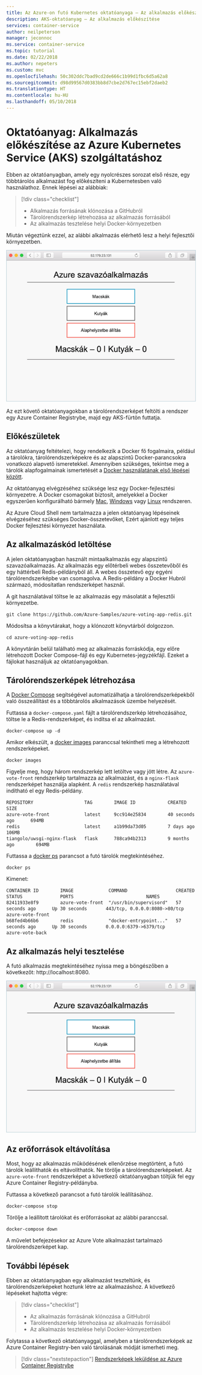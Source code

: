 ```yaml
---
title: Az Azure-on futó Kubernetes oktatóanyaga – Az alkalmazás előkészítés
description: AKS-oktatóanyag – Az alkalmazás előkészítése
services: container-service
author: neilpeterson
manager: jeconnoc
ms.service: container-service
ms.topic: tutorial
ms.date: 02/22/2018
ms.author: nepeters
ms.custom: mvc
ms.openlocfilehash: 50c302ddc7bad9cd2de666c1b99d1fbc6d5a62a8
ms.sourcegitcommit: d98d99567d0383bb8d7cbe2d767ec15ebf2daeb2
ms.translationtype: HT
ms.contentlocale: hu-HU
ms.lasthandoff: 05/10/2018
---
```

# <a name="tutorial-prepare-application-for-azure-kubernetes-service-aks"></a>Oktatóanyag: Alkalmazás előkészítése az Azure Kubernetes Service (AKS) szolgáltatáshoz

Ebben az oktatóanyagban, amely egy nyolcrészes sorozat első része, egy többtárolós alkalmazást fog előkészíteni a Kubernetesben való használathoz. Ennek lépései az alábbiak:

> [!div class="checklist"]
> * Alkalmazás forrásának klónozása a GitHubról
> * Tárolórendszerkép létrehozása az alkalmazás forrásából
> * Az alkalmazás tesztelése helyi Docker-környezetben

Miután végeztünk ezzel, az alábbi alkalmazás elérhető lesz a helyi fejlesztői környezetben.

![Egy Azure-beli Kubernetes-fürt képe](./media/container-service-tutorial-kubernetes-prepare-app/azure-vote.png)

Az ezt követő oktatóanyagokban a tárolórendszerképet feltölti a rendszer egy Azure Container Registrybe, majd egy AKS-fürtön futtatja.

## <a name="before-you-begin"></a>Előkészületek

Az oktatóanyag feltételezi, hogy rendelkezik a Docker fő fogalmaira, például a tárolókra, tárolórendszerképekre és az alapszintű Docker-parancsokra vonatkozó alapvető ismeretekkel. Amennyiben szükséges, tekintse meg a tárolók alapfogalmainak ismertetését a [Docker használatának első lépései között][docker-get-started].

Az oktatóanyag elvégzéséhez szüksége lesz egy Docker-fejlesztési környezetre. A Docker csomagokat biztosít, amelyekkel a Docker egyszerűen konfigurálható bármely [Mac][docker-for-mac], [Windows][docker-for-windows] vagy [Linux][docker-for-linux] rendszeren.

Az Azure Cloud Shell nem tartalmazza a jelen oktatóanyag lépéseinek elvégzéséhez szükséges Docker-összetevőket, Ezért ajánlott egy teljes Docker fejlesztési környezet használata.

## <a name="get-application-code"></a>Az alkalmazáskód letöltése

A jelen oktatóanyagban használt mintaalkalmazás egy alapszintű szavazóalkalmazás. Az alkalmazás egy előtérbeli webes összetevőből és egy háttérbeli Redis-példányból áll. A webes összetevő egy egyéni tárolórendszerképbe van csomagolva. A Redis-példány a Docker Hubról származó, módosítatlan rendszerképet használ.

A git használatával töltse le az alkalmazás egy másolatát a fejlesztői környezetbe.

```console
git clone https://github.com/Azure-Samples/azure-voting-app-redis.git
```

Módosítsa a könyvtárakat, hogy a klónozott könyvtárból dolgozzon.

```console
cd azure-voting-app-redis
```

A könyvtárán belül található meg az alkalmazás forráskódja, egy előre létrehozott Docker Compose-fájl és egy Kubernetes-jegyzékfájl. Ezeket a fájlokat használjuk az oktatóanyagokban.

## <a name="create-container-images"></a>Tárolórendszerképek létrehozása

A [Docker Compose][docker-compose] segítségével automatizálhatja a tárolórendszerképekből való összeállítást és a többtárolós alkalmazások üzembe helyezését.

Futtassa a `docker-compose.yaml` fájlt a tárolórendszerkép létrehozásához, töltse le a Redis-rendszerképet, és indítsa el az alkalmazást.

```console
docker-compose up -d
```

Amikor elkészült, a [docker images][docker-images] paranccsal tekintheti meg a létrehozott rendszerképeket.

```console
docker images
```

Figyelje meg, hogy három rendszerkép lett letöltve vagy jött létre. Az `azure-vote-front` rendszerkép tartalmazza az alkalmazást, és a `nginx-flask` rendszerképet használja alapként. A `redis` rendszerkép használatával indítható el egy Redis-példány.

```
REPOSITORY                   TAG        IMAGE ID            CREATED             SIZE
azure-vote-front             latest     9cc914e25834        40 seconds ago      694MB
redis                        latest     a1b99da73d05        7 days ago          106MB
tiangolo/uwsgi-nginx-flask   flask      788ca94b2313        9 months ago        694MB
```

Futtassa a [docker ps][docker-ps] parancsot a futó tárolók megtekintéséhez.

```console
docker ps
```

Kimenet:

```
CONTAINER ID        IMAGE             COMMAND                  CREATED             STATUS              PORTS                           NAMES
82411933e8f9        azure-vote-front  "/usr/bin/supervisord"   57 seconds ago      Up 30 seconds       443/tcp, 0.0.0.0:8080->80/tcp   azure-vote-front
b68fed4b66b6        redis             "docker-entrypoint..."   57 seconds ago      Up 30 seconds       0.0.0.0:6379->6379/tcp          azure-vote-back
```

## <a name="test-application-locally"></a>Az alkalmazás helyi tesztelése

A futó alkalmazás megtekintéséhez nyissa meg a böngészőben a következőt: http://localhost:8080.

![Egy Azure-beli Kubernetes-fürt képe](./media/container-service-tutorial-kubernetes-prepare-app/azure-vote.png)

## <a name="clean-up-resources"></a>Az erőforrások eltávolítása

Most, hogy az alkalmazás működésének ellenőrzése megtörtént, a futó tárolók leállíthatók és eltávolíthatók. Ne törölje a tárolórendszerképeket. Az `azure-vote-front` rendszerképet a következő oktatóanyagban töltjük fel egy Azure Container Registry-példányba.

Futtassa a következő parancsot a futó tárolók leállításához.

```console
docker-compose stop
```

Törölje a leállított tárolókat és erőforrásokat az alábbi paranccsal.

```console
docker-compose down
```

A művelet befejezésekor az Azure Vote alkalmazást tartalmazó tárolórendszerképet kap.

## <a name="next-steps"></a>További lépések

Ebben az oktatóanyagban egy alkalmazást teszteltünk, és tárolórendszerképeket hoztunk létre az alkalmazáshoz. A következő lépéseket hajtotta végre:

> [!div class="checklist"]
> * Az alkalmazás forrásának klónozása a GitHubról
> * Tárolórendszerkép létrehozása az alkalmazás forrásából
> * Az alkalmazás tesztelése helyi Docker-környezetben

Folytassa a következő oktatóanyaggal, amelyben a tárolórendszerképek az Azure Container Registry-ben való tárolásának módját ismerheti meg.

> [!div class="nextstepaction"]
> [Rendszerképek leküldése az Azure Container Registrybe][aks-tutorial-prepare-acr]

<!-- LINKS - external -->
[docker-compose]: https://docs.docker.com/compose/
[docker-for-linux]: https://docs.docker.com/engine/installation/#supported-platforms
[docker-for-mac]: https://docs.docker.com/docker-for-mac/
[docker-for-windows]: https://docs.docker.com/docker-for-windows/
[docker-get-started]: https://docs.docker.com/get-started/
[docker-images]: https://docs.docker.com/engine/reference/commandline/images/
[docker-ps]: https://docs.docker.com/engine/reference/commandline/ps/

<!-- LINKS - internal -->
[aks-tutorial-prepare-acr]: ./tutorial-kubernetes-prepare-acr.md